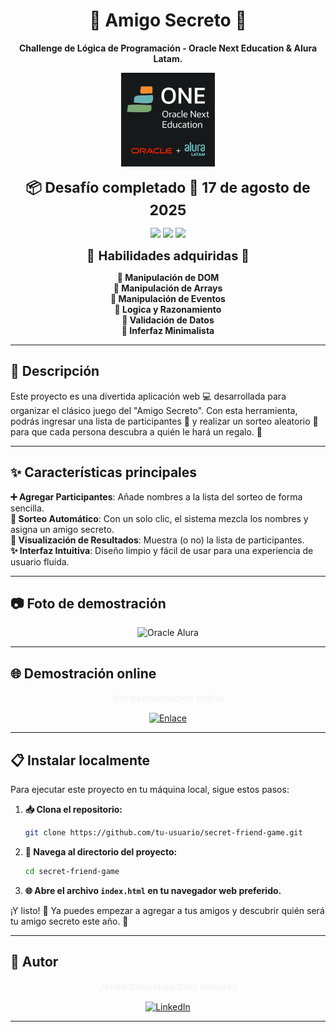 <h1 align="center"> 🎲 Amigo Secreto 🎲</h1>

<p align="center"><strong>Challenge de Lógica de Programación - Oracle Next Education & Alura Latam.</strong> </p>

<p align="center"> <img src="assets/oracle-alura.png" width="150" alt="Oracle Alura"/> </p>

<p align="center">
  <span style="font-size:23px;"><strong>📦 Desafío completado 📅 17 de agosto de 2025</strong></span>
</p>

<p align="center">
  <img src="https://img.shields.io/badge/-HTML5-E34F26?style=flat-square&logo=html5&logoColor=white" />
  <img src="https://img.shields.io/badge/-JavaScript-F7DF1E?style=flat-square&logo=javascript&logoColor=black" />
  <img src="https://img.shields.io/badge/-CSS3-1572B6?style=flat-square&logo=css" />
</p>

<p align="center">
  <span style="font-size:20px;"> 📍 <strong>Habilidades adquiridas 📍 </strong></span>
</p>

<p align="center">
  <b>
    <span style="display:inline-block;width: 260px;">🔸 Manipulación de DOM</span>
    <span style="display:inline-block;width: 260px;">🔸 Manipulación de Arrays</span>
    <span style="display:inline-block;width: 260px;">🔸 Manipulación de Eventos</span><br>
    <span style="display:inline-block;width: 260px;">🔹 Logica y Razonamiento</span>
    <span style="display:inline-block;width: 260px;">🔹 Validación de Datos</span>
    <span style="display:inline-block;width: 260px;">🔹 Inferfaz Minimalista</span><br>
  </b>
</p>

---

## 📝 Descripción

Este proyecto es una divertida aplicación web 💻 desarrollada para organizar el clásico juego del "Amigo Secreto". Con esta herramienta, podrás ingresar una lista de participantes 📝 y realizar un sorteo aleatorio 🎲 para que cada persona descubra a quién le hará un regalo. 🎉

---

## ✨ Características principales

**➕ Agregar Participantes**: Añade nombres a la lista del sorteo de forma sencilla.
<br>
**🎲 Sorteo Automático**: Con un solo clic, el sistema mezcla los nombres y asigna un amigo secreto.
<br>
**👀 Visualización de Resultados**: Muestra (o no) la lista de participantes.
<br>
**✨ Interfaz Intuitiva**: Diseño limpio y fácil de usar para una experiencia de usuario fluida.

---

## 📷 Foto de demostración

<p align="center"> <img src="assets/preview.png" width="1080" alt="Oracle Alura"/> </p>

---

## 🌐 Demostración online

<p align="center">
  <span style="font-size:15px; font-weight:500; color:#f5f5f5; font-weight: bold;">
    Ver demostración online
  </span>
</p>

<p align="center">
  <a href="https://alanfebrerogutierrez.github.io/Challenge-Amigo-Secreto/" target="_blank">
    <img src="https://img.shields.io/badge/Link-ff67cf?style=for-the-badge&logo=google&logoColor=white" alt="Enlace">
  </a>
</p>

---

## 📋 Instalar localmente

Para ejecutar este proyecto en tu máquina local, sigue estos pasos:

1.  **📥 Clona el repositorio:**
    ```bash
    git clone https://github.com/tu-usuario/secret-friend-game.git
    ```
2.  **📁 Navega al directorio del proyecto:**
    ```bash
    cd secret-friend-game
    ```
3.  **🌐 Abre el archivo `index.html` en tu navegador web preferido.**

¡Y listo! 🥳 Ya puedes empezar a agregar a tus amigos y descubrir quién será tu amigo secreto este año. 🎁

---

## 👤 Autor

<p align="center">
  <span style="font-size:15px; font-weight:500; color:#f5f5f5; font-weight: bold;">
   Johan Sebastian Soto Ramirez
  </span>
</p>

<p align="center">
  <a href="https://www.linkedin.com/in/johan-soto/" target="_blank">
    <img src="https://custom-icon-badges.demolab.com/badge/LinkedIn-0A66C2?logo=linkedin-white&logoColor=fff" alt="LinkedIn">
  </a>
</p>

---
